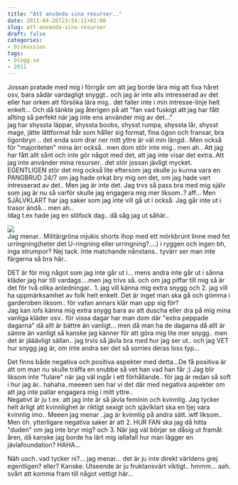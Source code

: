 ```yaml
---
title: "Att använda sina resurser.."
date: 2011-04-26T23:54:11+01:00
slug: att-anvanda-sina-resurser
draft: false
categories:
- Diskussion
tags:
- blogg.se
- 2011
---
```

Jossan pratade med mig i förrgår om att jag borde lära mig att fixa håret osv, bara sådär vardagligt snyggt.. och jag är inte alls intresserad av det eller har orken att försöka lära mig.. det faller inte i min intresse-linje helt enkelt... Och då tänkte jag återigen på att "fan vad fuskigt att jag har fått allting så perfekt när jag inte ens använder mig av det..."  
jag har shyssta läppar, shyssta boobs, shysst rumpa, shyssta lår, shysst mage, jätte lättformat hår som håller sig format, fina ögon och fransar, bra ögonbryn .. det enda som drar ner mitt yttre är väl min längd.. Men också för "majoriteten" mina ärr också.. men dom stör inte mig.. men ah.. Att jag har fått allt sånt och inte gör något med det, att jag inte visar det extra..Att jag inte använder mina resurser.. det stör jossan jävligt mycket. EGENTLIGEN stör det mig också lite eftersom jag skulle ju kunna vara en PANGBRUD 24/7 om jag hade orkat bry mig om det, om jag hade vart intresserad av det.. Men jag är inte det. Jag trvs så pass bra med mig själv som jag är nu så varför skulle jag engagera mig mer liksom..? aff... Men SJÄLVKLART har jag saker som jag inte vill gå ut i också. Jag går inte ut i trasor ändå... men ah..  
Idag t.ex hade jag en slöfock dag.. då såg jag ut såhär..  
  
![](/assets/images/blogg.se/wp_000112_145146638.jpg)  
Jag menar.. Militärgröna mjukis shorts ihop med ett mörkbrunt linne med fet urringning(heter det U-ringning eller urringning?....) i ryggen och ingen bh, inga strumpor? Nej tack. Inte matchande nånstans.. tyvärr ser man inte färgerna så bra här..  
  
DET är för mig något som jag inte går ut i... mens andra inte går ut i sånna kläder jag har till vardags....men jag trivs så. och om jag piffar till mig så är det för två olika anledningar.. 1. jag vill känna mig extra snygg och 2. jag vill ha uppmärksamhet av folk helt enkelt. Det är inget man ska gå och gömma i garderoben liksom.. för vafan annars klär man upp sig för?  
Jag kan iofs känna mig extra snygg bara av att duscha eller dra på mig mina vanliga kläder osv.. för vissa dagar har man dom där "extra peppade dagarna" då allt är bättre än vanligt... men då man ha de dagarna då allt är sämre än vanligt så kanske jag känner för att göra mig lite mer snygg.. men det är jääävligt sällan.. jag trvis så jävla bra med hur jag ser ut.. och jag VET hur snygg jag är, om inte andra ser det så sorries deras loss typ...  
  
Det finns både negativa och positiva aspekter med detta...De få positiva är att om man nu skulle träffa en snubbe så vet han vad han får ;) Jag blir liksom inte "fulare" när jag väl ingår i ett förhållande.. för jag är redan så soft i hur jag är.. hahaha..meeeen sen har vi det där med negativa aspekter om att jag inte pallar engagera mig i mitt yttre..  
Negativt är ju t.ex. att jag inte är så jävla feminin och kvinnlig. Jag tycker helt ärligt att kvinnlighet är riktigt sexigt och sjävlklart ska en tjej vara kvinnlig imo.. Meeen jag menar ..jag är kvinnlig på andra sätt..wtf liksom..  
Men öh. ytterligare negativa saker är att 2. HUR FAN ska jag då hitta "duden" om jag inte bryr mig? och 3. När jag väl börjar se dåsig ut framåt åren, då kanske jag borde ha lärt mig iallafall hur man lägger en jävlafoundation? HAHA...  
  
Näh usch..vad tycker ni?... jag menar... det är ju inte direkt världens grej egentligen? eller? Kanske. Utseende är ju fruktansvärt viktigt.. hmmm... aah. svårt att komma fram till något vettigt här...